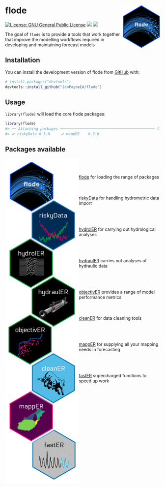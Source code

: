 
<!-- README.md is generated from README.Rmd. Please edit that file -->

# flode <img src="logo.png" align="right" width="120"/>

<!-- badges: start -->

[![License: GNU General Public
License](https://img.shields.io/badge/license-GNU%20General%20Public%20License-blue.svg)](https://cran.r-project.org/web/licenses/GNU%20General%20Public%20License)
[![](https://img.shields.io/github/languages/code-size/JonPayneEA/flode.svg)](https://github.com/JonPayneEA/flode)
[![](https://img.shields.io/github/last-commit/JonPayneEA/flode.svg)](https://github.com/JonPayneEA/flode/commits/master)

<!-- badges: end -->

The goal of `flode` is to provide a tools that work together that
improve the modelling workflows required in developing and maintaining
forecast models

## Installation

You can install the development version of flode from
[GitHub](https://github.com/) with:

``` r
# install.packages("devtools")
devtools::install_github("JonPayneEA/flode")
```

## Usage

`library(flode)` will load the core flode packages:

``` r
library(flode)
#> ── Attaching packages ─────────────────────────────────────────── flode 1.0.0 ──
#> ✔ riskyData 0.3.0     ✔ mappER    0.2.0
```

## Packages available

<div style="float:left;position: relative;">

<img src="man/figures/logosVert.png" align="float:left" width="240"/>

</div>

<br/><br/>  
[flode](https://jonpayneea.github.io/riskyData/) for loading the range
of packages <br/><br/> <br/><br/>
[riskyData](https://jonpayneea.github.io/riskyData/) for handling
hydrometric data import  
<br/><br/> <br/><br/>
[hydrolER](https://jonpayneea.github.io/riskyData/) for carrying out
hydrological analyses  
<br/><br/> <br/><br/>
[hydraulER](https://jonpayneea.github.io/riskyData/) carries out
analyses of hydraulic data  
<br/><br/> <br/><br/>
[objectivER](https://jonpayneea.github.io/riskyData/) provides a range
of model performance metrics  
<br/><br/>  
[cleanER](https://jonpayneea.github.io/riskyData/) for data cleaning
tools  
<br/><br/> <br/><br/> [mappER](https://jonpayneea.github.io/riskyData/)
for supplying all your mapping needs in forecasting  
<br/><br/> <br/><br/> [fastER](https://jonpayneea.github.io/riskyData/)
supercharged functions to speed up work
